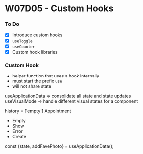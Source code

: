 # W07D05 - Custom Hooks

### To Do
- [x] Introduce custom hooks
- [x] `useToggle`
- [x] `useCounter`
- [x] Custom hook libraries

### Custom Hook
* helper function that uses a hook internally
* must start the prefix `use`
* will not share state


useApplicationData => consolidate all state and state updates
useVisualMode => handle different visual states for a component

history = ['empty']
Appointment
  - Empty
  - Show
  - Error
  - Create

const {state, addFavePhoto} = useApplicationData();































